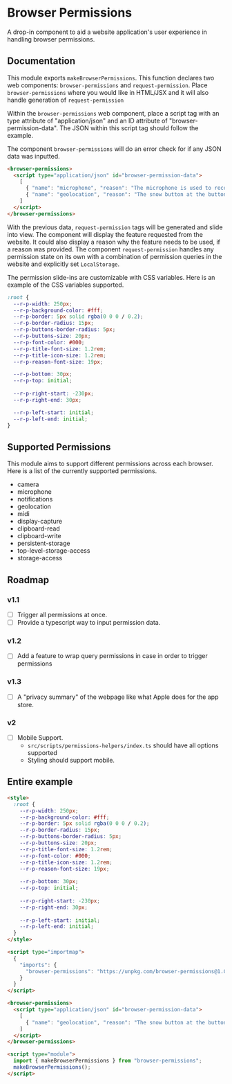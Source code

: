 # Browser Permissions

A drop-in component to aid a website application's user experience in handling browser permissions.

## Documentation

This module exports `makeBrowserPermissions`. This function declares two web components: `browser-permissions` and `request-permission`. Place `browser-permissions` where you would like in HTML/JSX and it will also handle generation of `request-permission`

Within the `browser-permissions` web component, place a script tag with an type attribute of "application/json" and an ID attribute of "browser-permission-data". The JSON within this script tag should follow the example.

The component `browser-permissions` will do an error check for if any JSON data was inputted.

```html
<browser-permissions>
  <script type="application/json" id="browser-permission-data">
    [
      { "name": "microphone", "reason": "The microphone is used to record a song." },
      { "name": "geolocation", "reason": "The snow button at the button uses a localized forecast." }
    ]
  </script>
</browser-permissions>
```

With the previous data, `request-permission` tags will be generated and slide into view. The component will display the feature requested from the website. It could also display a reason why the feature needs to be used, if a reason was provided. The component `request-permission` handles any permission state on its own with a combination of permission queries in the website and explicitly set `LocalStorage`.

The permission slide-ins are customizable with CSS variables. Here is an example of the CSS variables supported.

```css
:root {
  --r-p-width: 250px;
  --r-p-background-color: #fff;
  --r-p-border: 5px solid rgba(0 0 0 / 0.2);
  --r-p-border-radius: 15px;
  --r-p-buttons-border-radius: 5px;
  --r-p-buttons-size: 20px;
  --r-p-font-color: #000;
  --r-p-title-font-size: 1.2rem;
  --r-p-title-icon-size: 1.2rem;
  --r-p-reason-font-size: 19px;

  --r-p-bottom: 30px;
  --r-p-top: initial;
  
  --r-p-right-start: -230px;
  --r-p-right-end: 30px;

  --r-p-left-start: initial;
  --r-p-left-end: initial;
}
```

## Supported Permissions

This module aims to support different permissions across each browser. Here is a list of the currently supported permissions.

- camera
- microphone
- notifications
- geolocation
- midi
- display-capture
- clipboard-read
- clipboard-write
- persistent-storage
- top-level-storage-access
- storage-access

## Roadmap

### v1.1

- [ ] Trigger all permissions at once.
- [ ] Provide a typescript way to input permission data.

### v1.2

- [ ] Add a feature to wrap query permissions in case in order to trigger permissions

### v1.3

- [ ] A "privacy summary" of the webpage like what Apple does for the app store.

### v2

- [ ] Mobile Support.
  - `src/scripts/permissions-helpers/index.ts` should have all options supported
  - Styling should support mobile.

## Entire example

```html
<style>
  :root {
    --r-p-width: 250px;
    --r-p-background-color: #fff;
    --r-p-border: 5px solid rgba(0 0 0 / 0.2);
    --r-p-border-radius: 15px;
    --r-p-buttons-border-radius: 5px;
    --r-p-buttons-size: 20px;
    --r-p-title-font-size: 1.2rem;
    --r-p-font-color: #000;
    --r-p-title-icon-size: 1.2rem;
    --r-p-reason-font-size: 19px;
  
    --r-p-bottom: 30px;
    --r-p-top: initial;
    
    --r-p-right-start: -230px;
    --r-p-right-end: 30px;
  
    --r-p-left-start: initial;
    --r-p-left-end: initial;
  }
</style>

<script type="importmap">
  {
    "imports": {
      "browser-permissions": "https://unpkg.com/browser-permissions@1.0.12/dist/esm/browser-permissions.esm.js"
    }
  }
</script>

<browser-permissions>
  <script type="application/json" id="browser-permission-data">
    [
      { "name": "geolocation", "reason": "The snow button at the button uses a localized forecast." }
    ]
  </script>
</browser-permissions>

<script type="module">
  import { makeBrowserPermissions } from "browser-permissions";
  makeBrowserPermissions();
</script>
```
